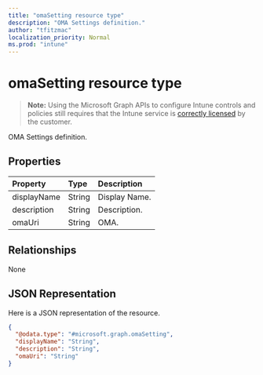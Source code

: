 ```yaml
---
title: "omaSetting resource type"
description: "OMA Settings definition."
author: "tfitzmac"
localization_priority: Normal
ms.prod: "intune"
---
```


# omaSetting resource type

> **Note:** Using the Microsoft Graph APIs to configure Intune controls and policies still requires that the Intune service is [correctly licensed](https://go.microsoft.com/fwlink/?linkid=839381) by the customer.

OMA Settings definition.
## Properties
|Property|Type|Description|
|:---|:---|:---|
|displayName|String|Display Name.|
|description|String|Description.|
|omaUri|String|OMA.|

## Relationships
None
## JSON Representation
Here is a JSON representation of the resource.
<!-- {
  "blockType": "resource",
  "@odata.type": "microsoft.graph.omaSetting"
}
-->
``` json
{
  "@odata.type": "#microsoft.graph.omaSetting",
  "displayName": "String",
  "description": "String",
  "omaUri": "String"
}
```



